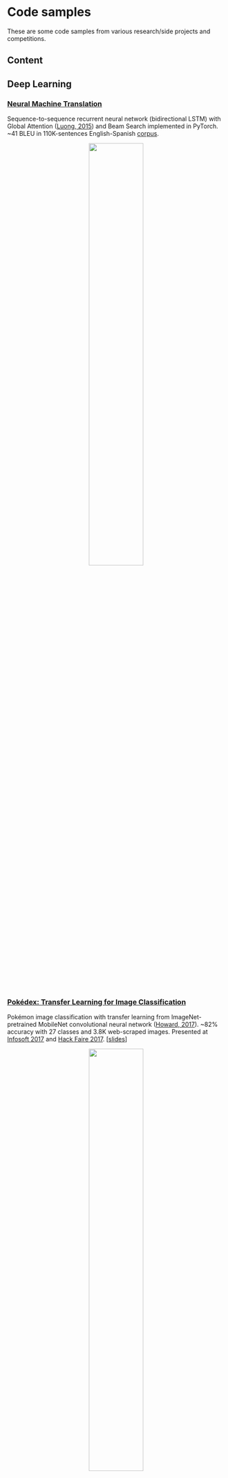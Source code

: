 # Code samples

These are some code samples from various research/side projects and competitions. 

## Content

## Deep Learning

### [Neural Machine Translation](https://github.com/Robert-Alonso/code-samples/tree/master/Deep%20Learning/NMT)
Sequence-to-sequence recurrent neural network (bidirectional LSTM) with Global Attention ([Luong, 2015](https://arxiv.org/abs/1508.04025)) and Beam Search implemented in PyTorch. ~41 BLEU in 110K-sentences English-Spanish [corpus](http://www.manythings.org/anki/).

<p align="center"><img src="https://raw.githubusercontent.com/Robert-Alonso/code-samples/master/Deep%20Learning/NMT/attention-visualization-sample.png" width="50%"></p>
  
### [Pokédex: Transfer Learning for Image Classification](https://github.com/Robert-Alonso/code-samples/tree/master/Deep%20Learning/Pok%C3%A9dex%20CNN)
Pokémon image classification with transfer learning from ImageNet-pretrained MobileNet convolutional neural network ([Howard, 2017](https://arxiv.org/abs/1704.04861)). ~82% accuracy with 27 classes and 3.8K web-scraped images. Presented at [Infosoft 2017](http://convencion.pucp.edu.pe/infosoft/cronograma/talleres/) and [Hack Faire 2017](https://www.facebook.com/HackSpacePeru/posts/1785114531498727). [[slides](https://github.com/Robert-Alonso/code-samples/blob/master/Deep%20Learning/Pok%C3%A9dex%20CNN/How%20to%20make%20a%20Pok%C3%A9dex.pdf)]

<p align="center"><img src="https://raw.githubusercontent.com/Robert-Alonso/code-samples/master/Deep%20Learning/Pok%C3%A9dex%20CNN/image-classifier-sample.png" width="50%"></p>

### [Job2Vec: Job matching from word-embeddings](https://github.com/Robert-Alonso/code-samples/tree/master/Deep%20Learning/Semantic%20Text%20Matching)
Information retrieval system between job descriptions and applicant profiles textual description matching based on Word2Vec and Doc2Vec ([Le, 2014])(https://arxiv.org/abs/1405.4053) semantic search and string matching algorithms for out-of-vocabulary misspelled words, constructed over an inverted index for efficient look-up. Presented at [WAIMLAp 2017](http://grpiaa.inf.pucp.edu.pe/waimlap2017/?page_id=211) and [Hack Faire 2017](https://www.facebook.com/HackSpacePeru/posts/1785114531498727). [[poster](https://github.com/Robert-Alonso/code-samples/blob/master/Deep%20Learning/Semantic%20Text%20Matching/Job%20Matching%20Poster.pdf)]

<p align="center"><img src="https://raw.githubusercontent.com/Robert-Alonso/code-samples/master/Deep%20Learning/Semantic%20Text%20Matching/word-embedding-space.png"></p>

### [Text Classification with Recurrent Neural Networks]()

### [Genomics time-series with Convolutional Neural Networks]()
  
### [Fully-connected Autoencoder for MNIST]()

## Data Science Competitions
  - BBVA Challenge
  - DrivenData Competition
  - Interbank Datathon
  - Kaggle Bulldozers Competition
  - Kaggle Homesite Insurance Competition

## Optimization
  - Audio automatic matching with descriptors
  - Nearest-neighbor Collaborative Filtering
  - Geospatial Visualization

